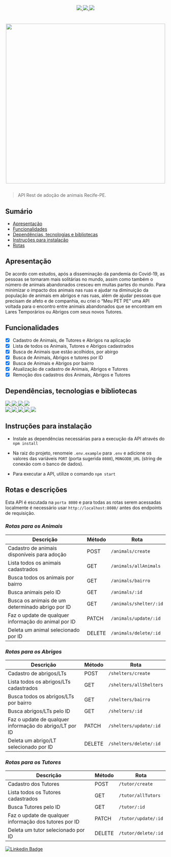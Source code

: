 <p align="center">
  <a>
    <a href="https://on12-api-final-meu-pet-pe.herokuapp.com/"><img src="https://img.shields.io/badge/deploy-heroku.com-blue">
    <a href="https://www.mongodb.com/cloud/atlas"><img src="https://img.shields.io/badge/database-mongodb.com-blue">
    <a href="https://nodejs.org/pt-br/"><img src="https://img.shields.io/badge/node-v12.18.3-blue">
  </a>
</p>

<h1 align="center">
  <img src="https://trello.com/1/cards/60b51ec71e4efb5d829d296c/attachments/613c52f31bfbd57912264e8b/download/5466091.png" width="500">
<p align="center">
</h1>

> API Rest de adoção de animais Recife-PE.

## **Sumário**

- [Apresentação](#apresentação)
- [Funcionalidades](#funcionalidades)
- [Dependências, tecnologias e bibliotecas](#dependências-tecnologias-e-bibliotecas)
- [Instruções para instalação](#instruções-para-instalação)
- [Rotas](#rotas)

## **Apresentação**

De acordo com estudos, após a disseminação da pandemia do Covid-19, as pessoas se tornaram mais solitárias no mundo, assim como também o número de animais abandonados cresceu em muitas partes do mundo.
Para minimizar o impacto dos animais nas ruas e ajudar na diminuição da população de animais em abrigos e nas ruas, além de ajudar pessoas que precisam de afeto e de companhia, eu criei o “Meu PET PE” uma API voltada para o encontro entre animais abandonados que se encontram em Lares Temporários ou Abrigos com seus novos Tutores.

## **Funcionalidades**

- [X] Cadastro de Animais, de Tutores e Abrigos na aplicação
- [X] Lista de todos os Animais, Tutores e Abrigos cadastrados
- [X] Busca de Animais que estão acolhidos, por abirgo
- [X] Busca de Animais, Abrigos e tutores por ID
- [X] Busca de Animais e Abrigos por bairro
- [X] Atualização de cadastro de Animais, Abrigos e Tutores
- [X] Remoção dos cadastros dos Animais, Abrigos e Tutores

## **Dependências, tecnologias e bibliotecas**

<p align="left">
  <a>
    <a href="https://git-scm.com/"><img src="https://img.shields.io/badge/Git/GitHub-blue">
    <a href="https://nodejs.org/pt-br/"><img src="https://img.shields.io/badge/NodeJS-blue">
    <a href="https://www.mongodb.com/cloud/atlas"><img src="https://img.shields.io/badge/MongoDB%20Atlas-blue">
    <a href="https://herokuapp.com/"><img src="https://img.shields.io/badge/Heroku-blue">
    <br/>
    <a href="https://www.npmjs.com/"><img src="https://img.shields.io/badge/npm-6.14.6-purple">
    <a href="https://expressjs.com/pt-br/"><img src="https://img.shields.io/badge/express-4.17.1-purple">
    <a href="https://mongoosejs.com/"><img src="https://img.shields.io/badge/mongoose-5.10.17-purple">
    <a href="https://www.npmjs.com/package/dotenv-safe"><img src="https://img.shields.io/badge/dotenv-8.2.0-purple">
    <a href="https://www.npmjs.com/package/nodemon"><img src="https://img.shields.io/badge/nodemon-2.0.6-purple">
  </a> 
</p>

## **Instruções para instalação**

- Instale as dependências necessárias para a execução da API através do `npm install`

- Na raiz do projeto, renomeie `.env.example` para `.env` e adicione os valores das variáveis `PORT` (porta sugerida `8080`), `MONGODB_URL` (string de conexão com o banco de dados).

- Para executar a API, utilize o comando `npm start`


## **Rotas e descrições**

Esta API é escutada na `porta 8080` e para todas as rotas serem acessadas localmente é necessário usar `http://localhost:8080/` antes dos endpoints de requisição.

### _Rotas para os Animais_

| Descrição | Método | Rota |
|---------|--------|------|
| Cadastro de animais disponíveis para adoção | POST | `/animals/create` |
| Lista todos os animais cadastrados | GET | `/animals/allAnimals` |
| Busca todos os animais por bairro | GET | `/animals/bairro` |
| Busca animais pelo ID | GET | `/animals/:id` |
| Busca os animais de um determinado abrigo por ID | GET | `/animals/shelter/:id` |
| Faz o update de qualquer informação do animal por ID | PATCH | `/animals/update/:id` |
| Deleta um animal selecionado por ID | DELETE | `/animals/delete/:id` |


### _Rotas para os Abrigos_

| Descrição | Método | Rota |
|---------|--------|------|
| Cadastro de abrigos/LTs | POST | `/shelters/create` |
| Lista todos os abrigos/LTs cadastrados | GET | `/shelters/allShelters` |
| Busca todos os abrigos/LTs por bairro | GET | `/shelters/bairro` |
| Busca abrigos/LTs pelo ID | GET | `/shelters/:id` |
| Faz o update de qualquer informação do abrigo/LT por ID | PATCH | `/shelters/update/:id` |
| Deleta um abrigo/LT selecionado por ID | DELETE | `/shelters/delete/:id` |

### _Rotas para os Tutores_

| Descrição | Método | Rota |
|---------|--------|------|
| Cadastro dos Tutores | POST | `/tutor/create` |
| Lista todos os Tutores cadastrados | GET | `/tutor/allTutors` |
| Busca Tutores pelo ID | GET | `/tutor/:id` |
| Faz o update de qualquer informação dos tutores por ID | PATCH | `/tutor/update/:id` |
| Deleta um tutor selecionado por ID | DELETE | `/tutor/delete/:id` |


[![Linkedin Badge](https://img.shields.io/badge/-Mariana%20Andrade-lightblue?style=flat-square&logo=Linkedin&logoColor=white)](https://www.linkedin.com/in/mariana-andrade-4a71b8148/)